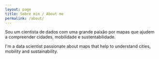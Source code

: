 ```yaml
---
layout: page
title: Sobre mim / About me
permalink: /about/
---
```


Sou um cientista de dados com uma grande paixão por mapas que ajudem a compreender cidades, mobilidade e sustentabilidade.

I'm a data scientist passionate about maps that help to understand cities, mobility and sustainability.